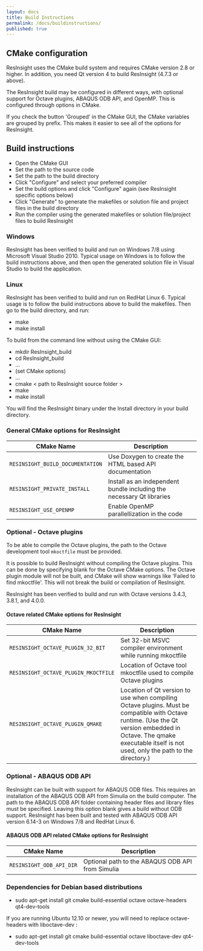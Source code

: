 ```yaml
---
layout: docs
title: Build Instructions
permalink: /docs/buildinstructions/
published: true
---
```



## CMake configuration

ResInsight uses the CMake build system and requires CMake version 2.8 or higher. In addition, you need Qt version 4 to build ResInsight (4.7.3 or above).

The ResInsight build may be configured in different ways, with optional support for Octave plugins, ABAQUS ODB API, and OpenMP. This is configured through options in CMake.

If you check the button 'Grouped' in the CMake GUI, the CMake variables are grouped by prefix. This makes it easier to see all of the options for ResInsight.

## Build instructions
- Open the CMake GUI
- Set the path to the source code
- Set the path to the build directory
- Click "Configure" and select your preferred compiler
- Set the build options and click "Configure" again (see ResInsight specific options below)
- Click "Generate" to generate the makefiles or solution file and project files in the build directory
- Run the compiler using the generated makefiles or solution file/project files to build ResInsight

### Windows
ResInsight has been verified to build and run on Windows 7/8 using Microsoft Visual Studio 2010. Typical usage on Windows is to follow the build instructions above, and then open the generated solution file in Visual Studio to build the application.

### Linux

ResInsight has been verified to build and run on RedHat Linux 6. Typical usage is to follow the build instructions above to build the makefiles. Then go to the build directory, and run:

- make
- make install

To build from the command line without using the CMake GUI:

- mkdir ResInsight_build
- cd ResInsight_build
- ...
- (set CMake options)
- ...
- cmake < path to ResInsight source folder >
- make
- make install

You will find the ResInsight binary under the Install directory in your build directory.

### General CMake options for ResInsight

| CMake Name   | Description |
|--------------|---------|
| `RESINSIGHT_BUILD_DOCUMENTATION`      | Use Doxygen to create the HTML based API documentation |
| `RESINSIGHT_PRIVATE_INSTALL`          | Install as an independent bundle including the necessary Qt libraries |
| `RESINSIGHT_USE_OPENMP`               | Enable OpenMP parallellization in the code |

### Optional - Octave plugins 
To be able to compile the Octave plugins, the path to the Octave development tool `mkoctfile` must be provided.

It is possible to build ResInsight without compiling the Octave plugins. This can be done by specifying blank for the Octave CMake options. The Octave plugin module will not be built, and CMake will show warnings like 'Failed to find mkoctfile'. This will not break the build or compilation of ResInsight.

ResInsight has been verified to build and run with Octave versions 3.4.3, 3.8.1, and 4.0.0.

#### Octave related CMake options for ResInsight

| CMake Name   | Description |
|--------------|---------|
| `RESINSIGHT_OCTAVE_PLUGIN_32_BIT`     | Set 32-bit MSVC compiler environment while running mkoctfile |
| `RESINSIGHT_OCTAVE_PLUGIN_MKOCTFILE`  | Location of Octave tool mkoctfile used to compile Octave plugins |
| `RESINSIGHT_OCTAVE_PLUGIN_QMAKE`      | Location of Qt version to use when compiling Octave plugins. Must be compatible with Octave runtime. (Use the Qt version embedded in Octave. The qmake executable itself is not used, only the path to the directory.) |

### Optional - ABAQUS ODB API 
ResInsight can be built with support for ABAQUS ODB files. This requires an installation of the ABAQUS ODB API from Simulia on the build computer. The path to the ABAQUS ODB API folder containing header files and library files must be specified. Leaving this option blank gives a build without ODB support. ResInsight has been built and tested with ABAQUS ODB API version 6.14-3 on Windows 7/8 and RedHat Linux 6.

#### ABAQUS ODB API related CMake options for ResInsight

| CMake Name   | Description |
|--------------|---------|
| `RESINSIGHT_ODB_API_DIR`              | Optional path to the ABAQUS ODB API from Simulia |

### Dependencies for Debian based distributions

- sudo apt-get install git cmake build-essential octave octave-headers qt4-dev-tools

If you are running Ubuntu 12.10 or newer, you will need to replace octave-headers with liboctave-dev :

- sudo apt-get install git cmake build-essential octave liboctave-dev qt4-dev-tools
